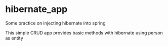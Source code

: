 # hibernate_app
Some practice on injecting hibernate into spring

This simple CRUD app provides basic methods with hibernate using person as entity
